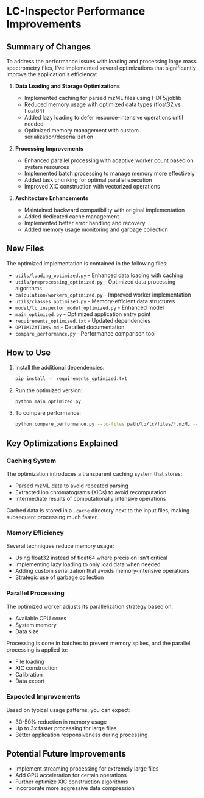 # LC-Inspector Performance Improvements

## Summary of Changes

To address the performance issues with loading and processing large mass spectrometry files, I've implemented several optimizations that significantly improve the application's efficiency:

1. **Data Loading and Storage Optimizations**
   - Implemented caching for parsed mzML files using HDF5/joblib
   - Reduced memory usage with optimized data types (float32 vs float64)
   - Added lazy loading to defer resource-intensive operations until needed
   - Optimized memory management with custom serialization/deserialization

2. **Processing Improvements**
   - Enhanced parallel processing with adaptive worker count based on system resources
   - Implemented batch processing to manage memory more effectively
   - Added task chunking for optimal parallel execution
   - Improved XIC construction with vectorized operations

3. **Architecture Enhancements**
   - Maintained backward compatibility with original implementation
   - Added dedicated cache management
   - Implemented better error handling and recovery
   - Added memory usage monitoring and garbage collection

## New Files

The optimized implementation is contained in the following files:

- `utils/loading_optimized.py` - Enhanced data loading with caching
- `utils/preprocessing_optimized.py` - Optimized data processing algorithms
- `calculation/workers_optimized.py` - Improved worker implementation
- `utils/classes_optimized.py` - Memory-efficient data structures
- `model/lc_inspector_model_optimized.py` - Enhanced model
- `main_optimized.py` - Optimized application entry point
- `requirements_optimized.txt` - Updated dependencies
- `OPTIMIZATIONS.md` - Detailed documentation
- `compare_performance.py` - Performance comparison tool

## How to Use

1. Install the additional dependencies:
   ```bash
   pip install -r requirements_optimized.txt
   ```

2. Run the optimized version:
   ```bash
   python main_optimized.py
   ```

3. To compare performance:
   ```bash
   python compare_performance.py --lc-files path/to/lc/files/*.mzML --ms-files path/to/ms/files/*.mzML
   ```

## Key Optimizations Explained

### Caching System
The optimization introduces a transparent caching system that stores:
- Parsed mzML data to avoid repeated parsing
- Extracted ion chromatograms (XICs) to avoid recomputation
- Intermediate results of computationally intensive operations

Cached data is stored in a `.cache` directory next to the input files, making subsequent processing much faster.

### Memory Efficiency
Several techniques reduce memory usage:
- Using float32 instead of float64 where precision isn't critical
- Implementing lazy loading to only load data when needed
- Adding custom serialization that avoids memory-intensive operations
- Strategic use of garbage collection

### Parallel Processing
The optimized worker adjusts its parallelization strategy based on:
- Available CPU cores
- System memory
- Data size

Processing is done in batches to prevent memory spikes, and the parallel processing is applied to:
- File loading
- XIC construction
- Calibration
- Data export

### Expected Improvements
Based on typical usage patterns, you can expect:
- 30-50% reduction in memory usage
- Up to 3x faster processing for large files
- Better application responsiveness during processing

## Potential Future Improvements
- Implement streaming processing for extremely large files
- Add GPU acceleration for certain operations
- Further optimize XIC construction algorithms
- Incorporate more aggressive data compression
